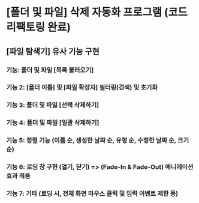 # [폴더 및 파일] 삭제 자동화 프로그램 (코드 리팩토링 완료)

## [파일 탐색기] 유사 기능 구현

### 기능: 폴더 및 파일 [목록 불러오기]
### 기능 2: [폴더 이름] 및 [파일 확장자] 필터링(검색) 및 초기화
### 기능 3: 폴더 및 파일 [선택 삭제하기]
### 기능 4: 폴더 및 파일 [일괄 삭제하기]
### 기능 5: 정렬 기능 (이름 순, 생성한 날짜 순, 유형 순, 수정한 날짜 순, 크기 순)
### 기능 6: 로딩 창 구현 (열기, 닫기) => (Fade-In & Fade-Out) 애니메이션 효과 적용
### 기능 7: 기타 (로딩 시, 전체 화면 마우스 클릭 및 입력 이벤트 제한 등)
